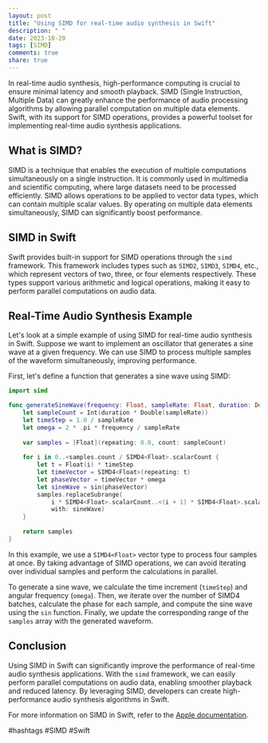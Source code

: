 ```yaml
---
layout: post
title: "Using SIMD for real-time audio synthesis in Swift"
description: " "
date: 2023-10-20
tags: [SIMD]
comments: true
share: true
---
```


In real-time audio synthesis, high-performance computing is crucial to ensure minimal latency and smooth playback. SIMD (Single Instruction, Multiple Data) can greatly enhance the performance of audio processing algorithms by allowing parallel computation on multiple data elements. Swift, with its support for SIMD operations, provides a powerful toolset for implementing real-time audio synthesis applications.

## What is SIMD?

SIMD is a technique that enables the execution of multiple computations simultaneously on a single instruction. It is commonly used in multimedia and scientific computing, where large datasets need to be processed efficiently. SIMD allows operations to be applied to vector data types, which can contain multiple scalar values. By operating on multiple data elements simultaneously, SIMD can significantly boost performance.

## SIMD in Swift

Swift provides built-in support for SIMD operations through the `simd` framework. This framework includes types such as `SIMD2`, `SIMD3`, `SIMD4`, etc., which represent vectors of two, three, or four elements respectively. These types support various arithmetic and logical operations, making it easy to perform parallel computations on audio data.

## Real-Time Audio Synthesis Example

Let's look at a simple example of using SIMD for real-time audio synthesis in Swift. Suppose we want to implement an oscillator that generates a sine wave at a given frequency. We can use SIMD to process multiple samples of the waveform simultaneously, improving performance.

First, let's define a function that generates a sine wave using SIMD:

```swift
import simd

func generateSineWave(frequency: Float, sampleRate: Float, duration: Double) -> [Float] {
    let sampleCount = Int(duration * Double(sampleRate))
    let timeStep = 1.0 / sampleRate
    let omega = 2 * .pi * frequency / sampleRate
    
    var samples = [Float](repeating: 0.0, count: sampleCount)
    
    for i in 0..<samples.count / SIMD4<Float>.scalarCount {
        let t = Float(i) * timeStep
        let timeVector = SIMD4<Float>(repeating: t)
        let phaseVector = timeVector * omega
        let sineWave = sin(phaseVector)
        samples.replaceSubrange(
            i * SIMD4<Float>.scalarCount..<(i + 1) * SIMD4<Float>.scalarCount,
            with: sineWave)
    }
    
    return samples
}
```

In this example, we use a `SIMD4<Float>` vector type to process four samples at once. By taking advantage of SIMD operations, we can avoid iterating over individual samples and perform the calculations in parallel.

To generate a sine wave, we calculate the time increment (`timeStep`) and angular frequency (`omega`). Then, we iterate over the number of SIMD4 batches, calculate the phase for each sample, and compute the sine wave using the `sin` function. Finally, we update the corresponding range of the `samples` array with the generated waveform.

## Conclusion

Using SIMD in Swift can significantly improve the performance of real-time audio synthesis applications. With the `simd` framework, we can easily perform parallel computations on audio data, enabling smoother playback and reduced latency. By leveraging SIMD, developers can create high-performance audio synthesis algorithms in Swift.

For more information on SIMD in Swift, refer to the [Apple documentation](https://developer.apple.com/documentation/accelerate/simd).

#hashtags #SIMD #Swift
